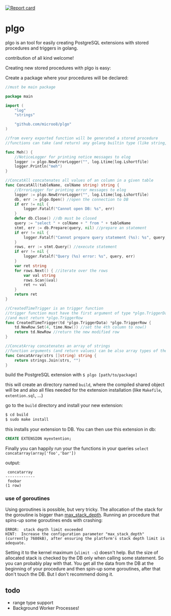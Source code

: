 [![Report card](http://goreportcard.com/badge/microo8/plgo)](http://goreportcard.com/report/microo8/plgo)

# plgo
plgo is an tool for easily creating PostgreSQL extensions with stored procedures and triggers in golang.

contribution of all kind welcome!

Creating new stored procedures with plgo is easy:

Create a package where your procedures will be declared:

```go
//must be main package

package main

import (
	"log"
	"strings"

	"github.com/microo8/plgo"
)

//from every exported function will be generated a stored procedure
//functions can take (and return) any golang builtin type (like string, int, float64, []int, ...)

func Meh() {
    //NoticeLogger for printing notice messages to elog
    logger := plgo.NewErrorLogger("", log.Ltime|log.Lshortfile)
    logger.Println("meh")
}

//ConcatAll concatenates all values of an column in a given table
func ConcatAll(tableName, colName string) string {
    //ErrorLogger for printing error messages to elog
    logger := plgo.NewErrorLogger("", log.Ltime|log.Lshortfile)
    db, err := plgo.Open() //open the connection to DB
    if err != nil {
        logger.Fatalf("Cannot open DB: %s", err)
    }
    defer db.Close() //db must be closed
    query := "select " + colName + " from " + tableName
    stmt, err := db.Prepare(query, nil) //prepare an statement
    if err != nil {
        logger.Fatalf("Cannot prepare query statement (%s): %s", query, err)
    }
    rows, err := stmt.Query() //execute statement
    if err != nil {
        logger.Fatalf("Query (%s) error: %s", query, err)
    }
    var ret string
    for rows.Next() { //iterate over the rows
        var val string
        rows.Scan(&val)
        ret += val
    }
    return ret
}

//CreatedTimeTrigger is an trigger function
//trigger function must have the first argument of type *plgo.TriggerData
//and must return *plgo.TriggerRow
func CreatedTimeTrigger(td *plgo.TriggerData) *plgo.TriggerRow {
    td.NewRow.Set(4, time.Now()) //set the 4th column to now()
    return td.NewRow //return the new modified row
}

//ConcatArray concatenates an array of strings
//function arguments (and return values) can be also array types of the golang builtin types
func ConcatArray(strs []string) string {
    return strings.Join(strs, "")
}
```

build the PostgreSQL extension with `$ plgo [path/to/package]`

this will create an directory named `build`, where the compiled shared object will be and also all files needed for the extension installation (like `Makefile`, `extention.sql`, ...)

go to the `build` directory and install your new extension:

```bash
$ cd build
$ sudo make install
```

this installs your extension to DB. You can then use this extension in db:

```sql
CREATE EXTENSION myextention;
```

Finally you can happily run your the functions in your queries `select concatarray(array['foo','bar'])`

output:

```
 concatarray
-------------
 foobar
(1 row)
```

### use of goroutines

Using goroutines is possible, but very tricky. The allocation of the stack for the goroutine is bigger than [max_stack_depth](https://www.postgresql.org/docs/current/static/runtime-config-resource.html). Running an procedure that spins-up some goroutines ends with crashing:

```
ERROR:  stack depth limit exceeded
HINT:  Increase the configuration parameter "max_stack_depth" (currently 7680kB), after ensuring the platform's stack depth limit is adequate.
```

Setting it to the kernel maximum (`ulimit -s`) doesn't help.
But the size of allocated stack is checked by the DB only when calling some statement. So you can probably play with that. You get all the data from the DB at the beginning of your procedure and then spin-up some goroutines, after that don't touch the DB. But I don't recommend doing it.

## todo

- range type support
- Background Worker Processes!
